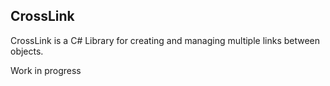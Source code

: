 ## CrossLink
CrossLink is a C# Library for creating and managing multiple links between objects.

Work in progress




